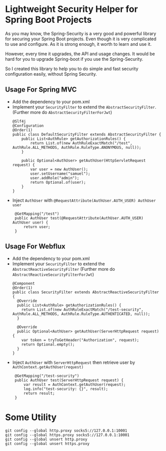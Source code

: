 # Lightweight Security Helper for Spring Boot Projects

As you may know, the Spring-Security is a very good and powerful library for securing your Spring Boot projects. Even though it is very complicated to use and configure. As it is strong enough, it worth to learn and use it.

However, every time it upgrades, the API and usage changes. It would be hard for you to upgrade Spring-boot if you use the Spring-Security.

So I created this library to help you to do simple and fast security configuration easily, without Spring Security.

## Usage For Spring MVC
- Add the dependency to your pom.xml
- Implement your `SecurityFilter` to extend the `AbstractSecurityFilter`. (Further more do `AbstractSecurityFilterForJwt`)
  ```
  @Slf4j
  @Configuration
  @Order(1)
  public class DefaultSecurityFilter extends AbstractSecurityFilter {
      public List<AuthRule> getAuthorizationRules() {
          return List.of(new AuthRuleExactMatch("/test", AuthRule.ALL_METHODS, AuthRule.RuleType.ANONYMOUS, null));
      }
  
      public Optional<AuthUser> getAuthUser(HttpServletRequest request) {
          var user = new AuthUser();
          user.setUsername("samuel");
          user.addRole("admin");
          return Optional.of(user);
      }
  }
  ```
- Inject `AuthUser` with `@RequestAttribute(AuthUser.AUTH_USER) AuthUser user`
   ```
    @GetMapping("/test")
    public AuthUser test(@RequestAttribute(AuthUser.AUTH_USER) AuthUser user) {
        return user;
    }
   ```
## Usage For Webflux
- Add the dependency to your pom.xml
- Implement your `SecurityFilter` to extend the `AbstractReactiveSecurityFilter`  (Further more do `AbstractReactiveSecurityFilterForJwt`)
  ```
  @Component
  @Order(1)
  public class SecurityFilter extends AbstractReactiveSecurityFilter {
    @Override
    public List<AuthRule> getAuthorizationRules() {
      return List.of(new AuthRuleExactMatch("/test-security", AuthRule.ALL_METHODS, AuthRule.RuleType.AUTHENTICATED, null));
    }
    
    @Override
    public Optional<AuthUser> getAuthUser(ServerHttpRequest request) {
      var token = tryToGetHeader("Authorization", request);
      return Optional.empty();
    }
  }
  ```
- Inject `AuthUser` with `ServerHttpRequest` then retrieve user by `AuthContext.getAuthUser(request)`
  ```
   @GetMapping("/test-security")
   public AuthUser test(ServerHttpRequest request) {
       var result = AuthContext.getAuthUser(request);
       log.info("test-security: {}", result);
       return result;
   }
  ```
  
# Some Utility
```
git config --global http.proxy socks5://127.0.0.1:10001
git config --global https.proxy socks5://127.0.0.1:10001
git config --global unsert http.proxy
git config --global unsert https.proxy
```